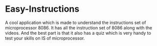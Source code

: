 # Easy-Instructions

A cool application which is made to understand the instructions set of microprocessor 8086.
It has all the instruction set of 8086 along with the videos.
And the best part is that it also has a quiz which is very handy to test your skills on IS of microprocessor.
